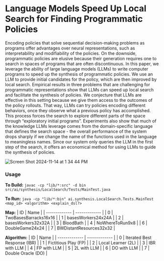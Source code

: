 # Language Models Speed Up Local Search for Finding Programmatic Policies

Encoding policies that solve sequential decision-making problems as programs offer advantages over neural representations, such as interpretability and modifiability of the policies. On the downside, programmatic policies are elusive because their generation requires one to search in spaces of programs that are often discontinuous. In this paper, we leverage the ability of large language models (LLMs) to write computer programs to speed up the synthesis of programmatic policies. We use an LLM to provide initial candidates for the policy, which are then improved by local search. Empirical results in three problems that are challenging for programmatic representations show that LLMs can speed up local search and facilitate the synthesis of policies. We conjecture that LLMs are effective in this setting because we give them access to the outcomes of the policy rollouts. That way, LLMs can try policies encoding different behaviors, once they observe what a previous policy has accomplished. This process forces the search to explore different parts of the space through “exploratory initial programs”. Experiments also show that much of the knowledge LLMs leverage comes from the domain-specific language that defines the search space - the overall performance of the system drops sharply if we change the name of the functions used in the language to meaningless names. Since our system only queries the LLM in the first step of the search, it offers an economical method for using LLMs to guide the synthesis of policies.

![Screen Shot 2024-11-14 at 1 34 44 PM](https://github.com/user-attachments/assets/7da7a540-4abf-4dbf-8c1b-116993a41fcf)

### Usage

**To Build:** `javac -cp "lib/*:src" -d bin src/ai/synthesis/LocalSearch/Tests/MainTest.java`

**To Run:** `java -cp "lib/*:bin" ai.synthesis.LocalSearch.Tests.MainTest <map_id> <algorithm> <explain_dsl?>`

**Map:**
| ID  | Name |
| ------------- | ------------- |
| 0  | TwoBasesBarracks16x16  |
| 1  | basesWorkers24x24A  |
| 2  | basesWorkers32x32A  |
| 3  | BloodBath  |
| 4  | NoWhereToRun9x8  |
| 6  | DoubleGame24x24  |
| 7  | BWDistantResources32x32  |

**Algorithm:**
| ID  | Name |
| ------------- | ------------- |
| 0  | Iterated Best Response (IBR)  |
| 1  | Fictitious Play (FP)  |
| 2  | Local Learner (2L)  |
| 3  | IBR with LLM  |
| 4  | FP with LLM  |
| 5  | 2L with LLM  |
| 6  | DO with LLM  |
| 7  | Double Oracle (DO)  |
